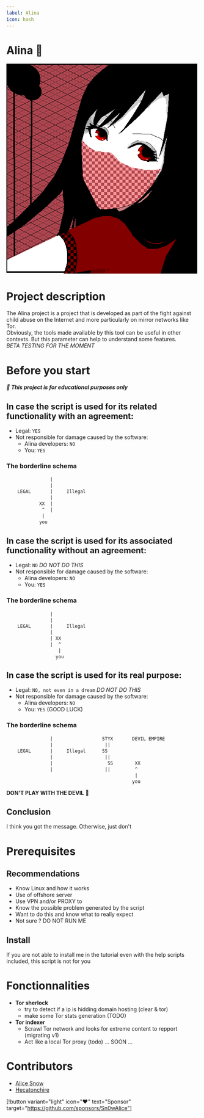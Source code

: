 ```yaml
---
label: Alina
icon: hash
---
```

# Alina 🎀
<img src="/assets/project/alina.png">

# Project description
The Alina project is a project that is developed as part of the fight against child abuse on the Internet and more particularly on mirror networks like Tor.<br>
Obviously, the tools made available by this tool can be useful in other contexts. But this parameter can help to understand some features.<br>
*BETA TESTING FOR THE MOMENT*

# Before you start

***📍 This project is for educational purposes only***

## In case the script is used for its related functionality with an agreement:
- Legal: `YES`
- Not responsible for damage caused by the software: 
  - Alina developers: `NO`
  - You: `YES`
### The borderline schema
```
                |
                |
    LEGAL       |     Illegal
                |
            XX  |
             ^  |
             |
            you
```

## In case the script is used for its associated functionality without an agreement:
- Legal: `NO` *DO NOT DO THIS*
- Not responsible for damage caused by the software: 
  - Alina developers: `NO`
  - You: `YES`
### The borderline schema
```
                |
                |
    LEGAL       |     Illegal
                |
                | XX
                |  ^
                   |
                  you
```

## In case the script is used for its real purpose:
- Legal: `NO, not even in a dream` *DO NOT DO THIS*
- Not responsible for damage caused by the software: 
  - Alina developers: `NO`
  - You: `YES` (GOOD LUCK)
### The borderline schema
```
                |                  STYX       DEVIL EMPIRE
                |                   ||
    LEGAL       |     Illegal      SS
                |                   ||
                |                    SS        XX
                |                   ||         ^
                                               |      
                                              you
```
**DON'T PLAY WITH THE DEVIL** 🧨

## Conclusion
I think you got the message. Otherwise, just don't

# Prerequisites
## Recommendations
- Know Linux and how it works
- Use of offshore server
- Use VPN and/or PROXY to
- Know the possible problem generated by the script
- Want to do this and know what to really expect
- Not sure ? DO NOT RUN ME

## Install
If you are not able to install me in the tutorial even with the help scripts included, this script is not for you

# Fonctionnalities
- **Tor sherlock**
  - try to detect if a ip is hidding domain hosting (clear & tor)
  - make some Tor stats generation (TODO)
- **Tor indexer**
  - Scrawl Tor network and looks for extreme content to repport (migrating v1)
  - Act like a local Tor proxy (todo)
... SOON ...

# Contributors
- [Alice Snow](https://github.com/Sn0wAlice)
- [Hecatonchire](https://github.com/hecarch)


[!button variant="light" icon=":heart:" text="Sponsor" target="https://github.com/sponsors/Sn0wAlice"]